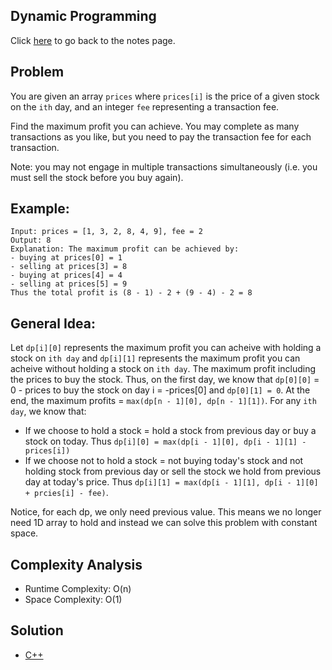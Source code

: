 ## Dynamic Programming
Click [here](../../dynamic_programming/notes.md) to go back to the notes page.

## Problem
You are given an array `prices` where `prices[i]` is the price of a given stock on the `ith` day, and an integer `fee` representing a transaction fee.

Find the maximum profit you can achieve. You may complete as many transactions as you like, but you need to pay the transaction fee for each transaction.

Note: you may not engage in multiple transactions simultaneously (i.e. you must sell the stock before you buy again).

## Example:
```
Input: prices = [1, 3, 2, 8, 4, 9], fee = 2
Output: 8
Explanation: The maximum profit can be achieved by:
- buying at prices[0] = 1
- selling at prices[3] = 8
- buying at prices[4] = 4
- selling at prices[5] = 9
Thus the total profit is (8 - 1) - 2 + (9 - 4) - 2 = 8
```

## General Idea:
Let `dp[i][0]` represents the maximum profit you can acheive with holding a stock on `ith day` and `dp[i][1]` represents the maximum profit you can acheive without holding a stock on `ith day`. The maximum profit including the prices to buy the stock. Thus, on the first day, we know that `dp[0][0]` = 0 - prices to buy the stock on day i = -prices[0] and `dp[0][1] = 0`. At the end, the maximum profits = `max(dp[n - 1][0], dp[n - 1][1])`. For any `ith day`, we know that:
- If we choose to hold a stock = hold a stock from previous day or buy a stock on today. Thus `dp[i][0] = max(dp[i - 1][0], dp[i - 1][1] - prices[i])`
- If we choose not to hold a stock = not buying today's stock and not holding stock from previous day or sell the stock we hold from previous day at today's price. Thus `dp[i][1] = max(dp[i - 1][1], dp[i - 1][0] + prcies[i] - fee)`.

Notice, for each dp, we only need previous value. This means we no longer need 1D array to hold and instead we can solve this problem with constant space.

## Complexity Analysis
- Runtime Complexity: O(n)
- Space Complexity: O(1)

## Solution
- [C++](./solution.cpp)

